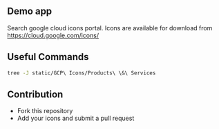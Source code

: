 ## Demo app

Search google cloud icons portal.
Icons are available for download from https://cloud.google.com/icons/

## Useful Commands

```bash
tree -J static/GCP\ Icons/Products\ \&\ Services
```

## Contribution

- Fork this repository
- Add your icons and submit a pull request
